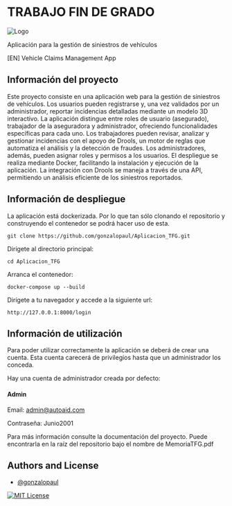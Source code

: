 
# TRABAJO FIN DE GRADO

![Logo](https://ibb.co/Y09krrm)

Aplicación para la gestión de siniestros de vehículos

 [EN] Vehicle Claims Management App

## Información del proyecto
Este proyecto consiste en una aplicación web para la gestión de siniestros de vehículos. Los usuarios pueden registrarse y, una vez validados por un administrador, reportar incidencias detalladas mediante un modelo 3D interactivo. La aplicación distingue entre roles de usuario (asegurado), trabajador de la aseguradora y administrador, ofreciendo funcionalidades específicas para cada uno. Los trabajadores pueden revisar, analizar y gestionar incidencias con el apoyo de Drools, un motor de reglas que automatiza el análisis y la detección de fraudes. Los administradores, además, pueden asignar roles y permisos a los usuarios. El despliegue se realiza mediante Docker, facilitando la instalación y ejecución de la aplicación. La integración con Drools se maneja a través de una API, permitiendo un análisis eficiente de los siniestros reportados.

## Información de despliegue
La aplicación está dockerizada. Por lo que tan sólo clonando el repositorio y construyendo el contenedor se podrá hacer uso de esta.
````
git clone https://github.com/gonzalopaul/Aplicacion_TFG.git
````
Dirígete al directorio principal:
````
cd Aplicacion_TFG
````
Arranca el contenedor:
````
docker-compose up --build
````

Dirígete a tu navegador y accede a la siguiente url:
````
http://127.0.0.1:8000/login
````

## Información de utilización

Para poder utilizar correctamente la aplicación se deberá de crear una cuenta. Esta cuenta carecerá de privilegios hasta que un administrador los conceda.

Hay una cuenta de administrador creada por defecto:

#### Admin
Email: admin@autoaid.com

Contraseña: Junio2001

Para más información consulte la documentación del proyecto. Puede encontrarla en la raíz del repositorio bajo el nombre de MemoriaTFG.pdf

## Authors and License

- [@gonzalopaul](https://www.github.com/gonzalopaul)


[![MIT License](https://img.shields.io/badge/License-MIT-green.svg)](https://choosealicense.com/licenses/mit/)


